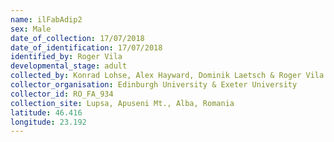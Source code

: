```yaml
---
name: ilFabAdip2
sex: Male
date_of_collection: 17/07/2018
date_of_identification: 17/07/2018
identified_by: Roger Vila
developmental_stage: adult
collected_by: Konrad Lohse, Alex Hayward, Dominik Laetsch & Roger Vila
collector_organisation: Edinburgh University & Exeter University
collector_id: RO_FA_934
collection_site: Lupsa, Apuseni Mt., Alba, Romania
latitude: 46.416
longitude: 23.192
---
```

